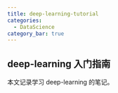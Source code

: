 ```yaml
---
title: deep-learning-tutorial
categories:
  - DataScience
category_bar: true
---
```


## deep-learning 入门指南

本文记录学习 deep-learning 的笔记。
